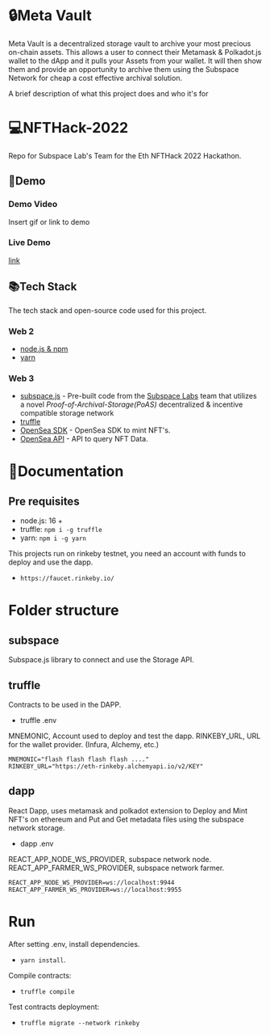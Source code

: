 # 🔒Meta Vault

Meta Vault is a decentralized storage vault to archive your most precious on-chain assets. This allows a user to connect their Metamask & Polkadot.js wallet to the dApp and it pulls your Assets from your wallet. It will then show them and provide an opportunity to archive them using the Subspace Network for cheap a cost effective archival solution.

A brief description of what this project does and who it's for

# 💻NFTHack-2022

Repo for Subspace Lab's Team for the Eth NFTHack 2022 Hackathon.

## 🚧Demo

### Demo Video

Insert gif or link to demo

### Live Demo

[link](https://google.com)

## 📚Tech Stack

The tech stack and open-source code used for this project.

### Web 2

- [node.js & npm]()
- [yarn]()

### Web 3

- [subspace.js](https://www.github.com/subspace/subspace.js) - Pre-built code from the [Subspace Labs](https://github.com/subspace) team that utilizes a novel _Proof-of-Archival-Storage(PoAS)_ decentralized & incentive compatible storage network
- [truffle](https://trufflesuite.com/)
- [OpenSea SDK](https://github.com/ProjectOpenSea/opensea-js) - OpenSea SDK to mint NFT's.
- [OpenSea API](https://docs.opensea.io/reference/api-overview) - API to query NFT Data.

# 📖Documentation

## Pre requisites

- node.js: 16 +
- truffle: `npm i -g truffle`
- yarn: `npm i -g yarn`

This projects run on rinkeby testnet, you need an account with funds to deploy and use the dapp.

- `https://faucet.rinkeby.io/`

# Folder structure

## subspace

Subspace.js library to connect and use the Storage API.

## truffle

Contracts to be used in the DAPP.

- truffle .env

MNEMONIC, Account used to deploy and test the dapp.
RINKEBY_URL, URL for the wallet provider. (Infura, Alchemy, etc.)

```
MNEMONIC="flash flash flash flash ...."
RINKEBY_URL="https://eth-rinkeby.alchemyapi.io/v2/KEY"
```

## dapp

React Dapp, uses metamask and polkadot extension to Deploy and Mint NFT's on ethereum and Put and Get metadata files using the subspace network storage.

- dapp .env

REACT_APP_NODE_WS_PROVIDER, subspace network node.
REACT_APP_FARMER_WS_PROVIDER, subspace network farmer.

```
REACT_APP_NODE_WS_PROVIDER=ws://localhost:9944
REACT_APP_FARMER_WS_PROVIDER=ws://localhost:9955
```

# Run

After setting .env, install dependencies.

- `yarn install`.

Compile contracts:

- `truffle compile`

Test contracts deployment:

- `truffle migrate --network rinkeby`

